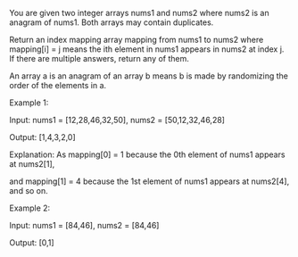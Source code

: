 You are given two integer arrays nums1 and nums2 where nums2 is an anagram of nums1. Both arrays may contain duplicates.

Return an index mapping array mapping from nums1 to nums2 where mapping[i] = j means the ith element in nums1 appears in nums2 at index j. If there are multiple answers, return any of them.

An array a is an anagram of an array b means b is made by randomizing the order of the elements in a.

Example 1:

Input: nums1 = [12,28,46,32,50], nums2 = [50,12,32,46,28]

Output: [1,4,3,2,0]

Explanation: As mapping[0] = 1 because the 0th element of nums1 appears at nums2[1],

and mapping[1] = 4 because the 1st element of nums1 appears at nums2[4], and so on.

Example 2:

Input: nums1 = [84,46], nums2 = [84,46]

Output: [0,1]
